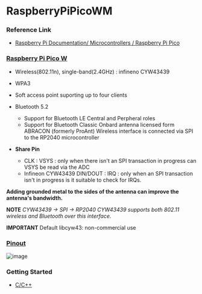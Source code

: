 # RaspberryPiPicoWM

### Reference Link
- [Raspberry Pi Documentation/ Microcontrollers / Raspberry Pi Pico](https://www.raspberrypi.com/documentation/microcontrollers/raspberry-pi-pico.html)

### [Raspberry Pi Pico W](https://www.raspberrypi.com/documentation/microcontrollers/raspberry-pi-pico.html#raspberry-pi-pico-w-and-pico-wh)
- Wireless(802.11n), single-band(2.4GHz) : infineno CYW43439
- WPA3
- Soft access point suporting up to four clients
- Bluetooth 5.2
  - Support for Bluetooth LE Central and Perpheral roles
  - Support for Bluetooth Classic
Onbard antenna licensed form ABRACON (formerly ProAnt)
Wireless interface is connected via SPI to the RP2040 microcontroller

- **Share Pin**
  - CLK : VSYS : only when there isn't an SPI transaction in progress can VSYS be read via the ADC
  - Infineon CYW43439 DIN/DOUT : IRQ : only when an SPI transaction isn't in progress is it suitable to check for IRQs.

**Adding grounded metal to the sides of the antenna can improve the antenna's bandwidth.**

**NOTE**
*CYW43439 -> SPI -> RP2040*
*CYW43439 supports both 802.11 wireless and Bluetooth over this interface.*

**IMPORTANT**
Default libcyw43: non-commercial use

### [Pinout](https://www.raspberrypi.com/documentation/microcontrollers/raspberry-pi-pico.html#pinout-and-design-files-2)
![image](https://github.com/ChungChiuHung/RaspberryPiPicoWM/assets/52248840/486cac1c-fb6f-4c7a-ae1b-ae290a20717b)

### Getting Started
- [C/C++](Notes_GettingStarted.md)
